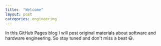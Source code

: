 ```yaml
---
title:  "Welcome"
layout: post
categories: engineering
---
```


In this GitHub Pages blog I will post original materials about software and hardware engineering. So stay tuned and don't miss a beat 😃.